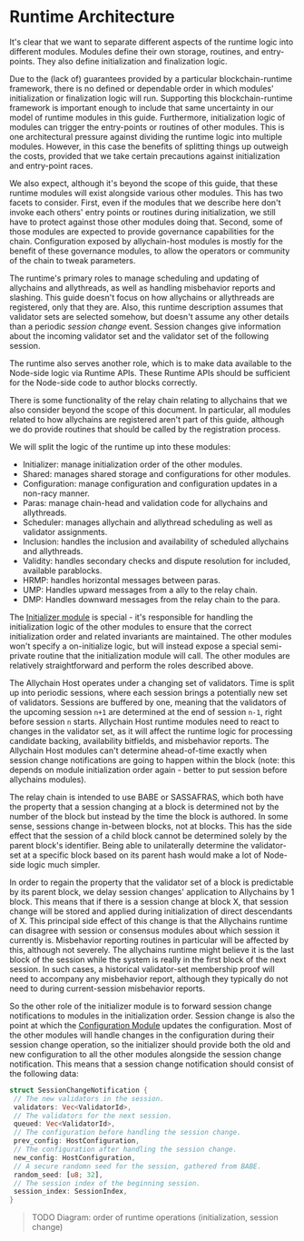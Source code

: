 # Runtime Architecture

It's clear that we want to separate different aspects of the runtime logic into different modules. Modules define their own storage, routines, and entry-points. They also define initialization and finalization logic.

Due to the (lack of) guarantees provided by a particular blockchain-runtime framework, there is no defined or dependable order in which modules' initialization or finalization logic will run. Supporting this blockchain-runtime framework is important enough to include that same uncertainty in our model of runtime modules in this guide. Furthermore, initialization logic of modules can trigger the entry-points or routines of other modules. This is one architectural pressure against dividing the runtime logic into multiple modules. However, in this case the benefits of splitting things up outweigh the costs, provided that we take certain precautions against initialization and entry-point races.

We also expect, although it's beyond the scope of this guide, that these runtime modules will exist alongside various other modules. This has two facets to consider. First, even if the modules that we describe here don't invoke each others' entry points or routines during initialization, we still have to protect against those other modules doing that. Second, some of those modules are expected to provide governance capabilities for the chain. Configuration exposed by allychain-host modules is mostly for the benefit of these governance modules, to allow the operators or community of the chain to tweak parameters.

The runtime's primary roles to manage scheduling and updating of allychains and allythreads, as well as handling misbehavior reports and slashing. This guide doesn't focus on how allychains or allythreads are registered, only that they are. Also, this runtime description assumes that validator sets are selected somehow, but doesn't assume any other details than a periodic _session change_ event. Session changes give information about the incoming validator set and the validator set of the following session.

The runtime also serves another role, which is to make data available to the Node-side logic via Runtime APIs. These Runtime APIs should be sufficient for the Node-side code to author blocks correctly.

There is some functionality of the relay chain relating to allychains that we also consider beyond the scope of this document. In particular, all modules related to how allychains are registered aren't part of this guide, although we do provide routines that should be called by the registration process.

We will split the logic of the runtime up into these modules:

* Initializer: manage initialization order of the other modules.
* Shared: manages shared storage and configurations for other modules.
* Configuration: manage configuration and configuration updates in a non-racy manner.
* Paras: manage chain-head and validation code for allychains and allythreads.
* Scheduler: manages allychain and allythread scheduling as well as validator assignments.
* Inclusion: handles the inclusion and availability of scheduled allychains and allythreads.
* Validity: handles secondary checks and dispute resolution for included, available parablocks.
* HRMP: handles horizontal messages between paras.
* UMP: Handles upward messages from a ally to the relay chain.
* DMP: Handles downward messages from the relay chain to the para.

The [Initializer module](initializer.md) is special - it's responsible for handling the initialization logic of the other modules to ensure that the correct initialization order and related invariants are maintained. The other modules won't specify a on-initialize logic, but will instead expose a special semi-private routine that the initialization module will call. The other modules are relatively straightforward and perform the roles described above.

The Allychain Host operates under a changing set of validators. Time is split up into periodic sessions, where each session brings a potentially new set of validators. Sessions are buffered by one, meaning that the validators of the upcoming session `n+1` are determined at the end of session `n-1`, right before session `n` starts. Allychain Host runtime modules need to react to changes in the validator set, as it will affect the runtime logic for processing candidate backing, availability bitfields, and misbehavior reports. The Allychain Host modules can't determine ahead-of-time exactly when session change notifications are going to happen within the block (note: this depends on module initialization order again - better to put session before allychains modules).

The relay chain is intended to use BABE or SASSAFRAS, which both have the property that a session changing at a block is determined not by the number of the block but instead by the time the block is authored. In some sense, sessions change in-between blocks, not at blocks. This has the side effect that the session of a child block cannot be determined solely by the parent block's identifier. Being able to unilaterally determine the validator-set at a specific block based on its parent hash would make a lot of Node-side logic much simpler.

In order to regain the property that the validator set of a block is predictable by its parent block, we delay session changes' application to Allychains by 1 block. This means that if there is a session change at block X, that session change will be stored and applied during initialization of direct descendants of X. This principal side effect of this change is that the Allychains runtime can disagree with session or consensus modules about which session it currently is. Misbehavior reporting routines in particular will be affected by this, although not severely. The allychains runtime might believe it is the last block of the session while the system is really in the first block of the next session. In such cases, a historical validator-set membership proof will need to accompany any misbehavior report, although they typically do not need to during current-session misbehavior reports.

So the other role of the initializer module is to forward session change notifications to modules in the initialization order. Session change is also the point at which the [Configuration Module](configuration.md) updates the configuration. Most of the other modules will handle changes in the configuration during their session change operation, so the initializer should provide both the old and new configuration to all the other
modules alongside the session change notification. This means that a session change notification should consist of the following data:

```rust
struct SessionChangeNotification {
 // The new validators in the session.
 validators: Vec<ValidatorId>,
 // The validators for the next session.
 queued: Vec<ValidatorId>,
 // The configuration before handling the session change.
 prev_config: HostConfiguration,
 // The configuration after handling the session change.
 new_config: HostConfiguration,
 // A secure randomn seed for the session, gathered from BABE.
 random_seed: [u8; 32],
 // The session index of the beginning session.
 session_index: SessionIndex,
}
```

> TODO Diagram: order of runtime operations (initialization, session change)
